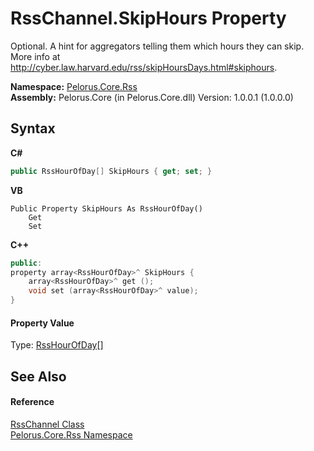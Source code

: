 # RssChannel.SkipHours Property 
 

Optional. A hint for aggregators telling them which hours they can skip. More info at http://cyber.law.harvard.edu/rss/skipHoursDays.html#skiphours.

**Namespace:**&nbsp;<a href="683C06D0">Pelorus.Core.Rss</a><br />**Assembly:**&nbsp;Pelorus.Core (in Pelorus.Core.dll) Version: 1.0.0.1 (1.0.0.0)

## Syntax

**C#**<br />
``` C#
public RssHourOfDay[] SkipHours { get; set; }
```

**VB**<br />
``` VB
Public Property SkipHours As RssHourOfDay()
	Get
	Set
```

**C++**<br />
``` C++
public:
property array<RssHourOfDay>^ SkipHours {
	array<RssHourOfDay>^ get ();
	void set (array<RssHourOfDay>^ value);
}
```


#### Property Value
Type: <a href="876E127D">RssHourOfDay</a>[]

## See Also


#### Reference
<a href="8911D1C7">RssChannel Class</a><br /><a href="683C06D0">Pelorus.Core.Rss Namespace</a><br />
